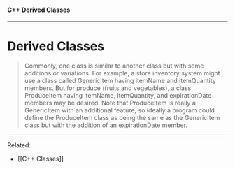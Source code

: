 #### C++ Derived Classes

---

# Derived Classes

> Commonly, one class is similar to another class but with some additions or variations. For example, a store inventory system might use a class called GenericItem having itemName and itemQuantity members. But for produce (fruits and vegetables), a class ProduceItem having itemName, itemQuantity, and expirationDate members may be desired. Note that ProduceItem is really a GenericItem with an additional feature, so ideally a program could define the ProduceItem class as being the same as the GenericItem class but with the addition of an expirationDate member.



---

Related: 
- [[C++ Classes]]
